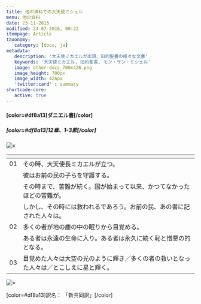 ```yaml
---
title: 他の資料での大天使ミシェル
menu: 他の資料
date: 23-11-2015
modified: 24-07-2016, 00:22
itempage: Article
taxonomy:
   category: [docs, ja]
metadata:
   description: '大天使ミカエルが出現、旧約聖書の様々な文書'
   keywords: '大天使ミカエル, 旧約聖書, モン・サン・ミシェル'
   image: other-docs_700x426.png
   image_height: 700px
   image_width: 426px
   'twitter:card' : summary
shortcode-core:
   active: true
---
```



#### [color=#df8a13]ダニエル書[/color]　

##### [color=#df8a13]12章、1-3節[/color]

![«][«]  

|   | <span hidden>hidden</span> | 
| - | -------------------------- | 
| 01 | その時、大天使長ミカエルが立つ。 |
|  | 彼はお前の民の子らを守護する。 |  
|  | その時まで、苦難が続く。国が始まって以来、かつてなかったほどの苦難が。 | 
|  | しかし、その時には救われるであろう。お前の民、あの書に記された人々は。 | 
| 02 | 多くの者が地の塵の中の眠りから目覚める。 | 
|  | ある者は永遠の生命に入り。ある者は永久に続く恥と憎悪の的となる。 | 
| 03 | 目覚めた人々は大空の光のように輝き／多くの者の救いとなった人々は／とこしえに星と輝く。 | 

![»][»]   

[color=#df8a13]訳名： 「新共同訳」[/color]

[«]: /fr/images/quotesleft.svg?classes=caracter-icon
[»]: /fr/images/quotesright.svg?classes=caracter-icon